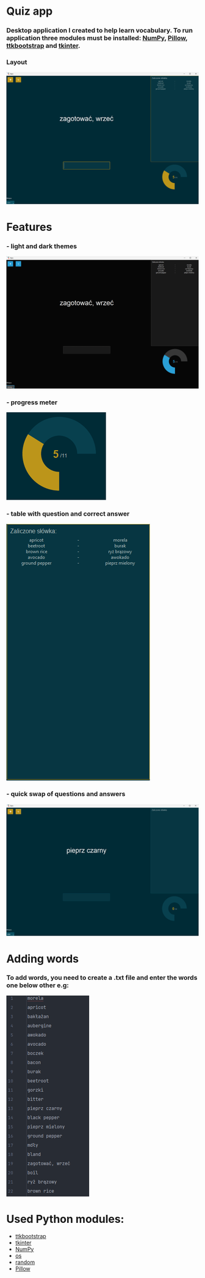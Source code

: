 # Quiz app
### Desktop application I created to help learn vocabulary. To run application three modules must be installed: [NumPy](https://numpy.org), [Pillow](https://pillow.readthedocs.io/en/stable/), [ttkbootstrap](https://ttkbootstrap.readthedocs.io/en/latest/) and [tkinter](https://docs.python.org/3/library/tkinter.html).

### Layout
![Quiz1](https://github.com/nieinter/images/blob/main/quiz1solar.png)

# Features

### - light and dark themes
  
![QuizGif](https://github.com/nieinter/images/blob/main/ezgif.com-animated-gif-maker%20(1).gif)

### - progress meter

![QuizMeter](https://github.com/nieinter/images/blob/main/obraz_2025-01-23_152844517.png)

### - table with question and correct answer
  
![QuizTable](https://github.com/nieinter/images/blob/main/obraz_2025-01-23_152908275.png)

### - quick swap of questions and answers

![QuizSwap](https://github.com/nieinter/images/blob/main/ezgif.com-animated-gif-maker%20(2).gif)

# Adding words

### To add words, you need to create a .txt file and enter the words one below other e.g:

![QuizTxt](https://github.com/nieinter/images/blob/main/txt_quiz.png)

# Used Python modules:

- [ttkbootstrap](https://ttkbootstrap.readthedocs.io/en/latest/)
- [tkinter](https://docs.python.org/3/library/tkinter.html)
- [NumPy](https://numpy.org)
- [os](https://docs.python.org/3/library/os.html)
- [random](https://docs.python.org/3/library/random.html)
- [Pillow](https://pillow.readthedocs.io/en/stable/)
